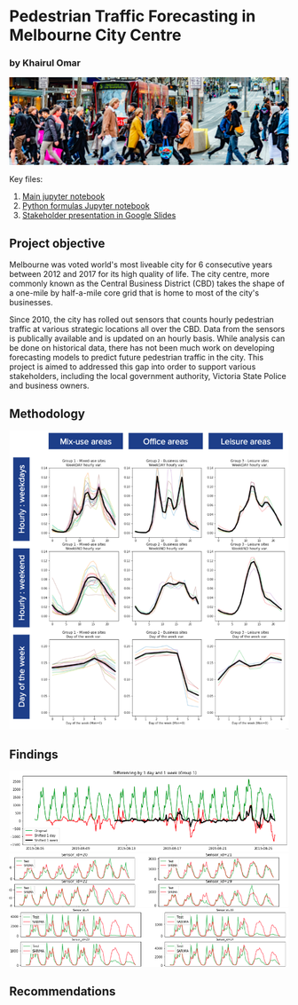 # Pedestrian Traffic Forecasting in Melbourne City Centre
### by Khairul Omar

<img src="/images/pedestrians.png">

Key files:
1. <a href="https://github.com/khairulomar/Melbourne_pedestrian/blob/master/Melbourne_pedestrian.ipynb">Main jupyter notebook</a>
2. <a href="https://github.com/khairulomar/Melbourne_pedestrian/blob/master/library.py">Python formulas Jupyter notebook</a>
1. <a href="https://docs.google.com/presentation/d/1mdEAQ9iz1uUEMc6Xku6apKgG_EvlaO9VxIGmaZn40FA/edit?usp=sharing">Stakeholder presentation in Google Slides</a>

## Project objective
Melbourne was voted world's most liveable city for 6 consecutive years between 2012 and 2017 for its high quality of life. The city centre, more commonly known as the Central Business District (CBD) takes the shape of a one-mile by half-a-mile core grid that is home to most of the city's businesses.
<p>
Since 2010, the city has rolled out sensors that counts hourly pedestrian traffic at various strategic locations all over the CBD. Data from the sensors is publically available and is updated on an hourly basis. While analysis can be done on historical data, there has not been much work on developing forecasting models to predict future pedestrian traffic in the city. This project is aimed to addressed this gap into order to support various stakeholders, including the local government authority, Victoria State Police and business owners.

## Methodology
<img src="/images/EDA_groups.png">

## Findings
<img src="/images/SARIMA_differencing.png">
<img src="/images/SARIMA_group1.png">
<img src="/images/SARIMA_group2.png">

## Recommendations
